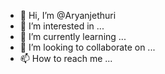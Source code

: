 - 👋 Hi, I’m @Aryanjethuri
- 👀 I’m interested in ...
- 🌱 I’m currently learning ...
- 💞️ I’m looking to collaborate on ...
- 📫 How to reach me ...

<!---
Aryanjethuri/Aryanjethuri is a ✨ special ✨ repository because its `README.md` (this file) appears on your GitHub profile.
You can click the Preview link to take a look at your changes.
--->
